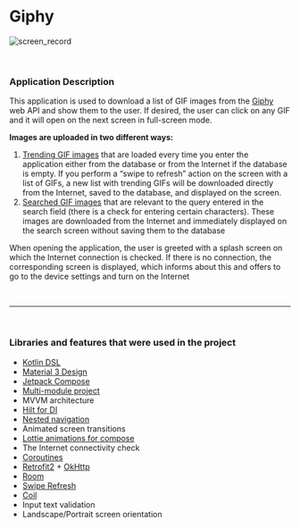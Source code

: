 # Giphy

![screen_record](screenRecord/giphy_sreen.gif)

<br>

### Application Description

This application is used to download a list of GIF images from the [Giphy](https://developers.giphy.com/) web API and show them to the user. 
If desired, the user can click on any GIF and it will open on the next screen in full-screen mode.

**Images are uploaded in two different ways:**
1. [Trending GIF images](https://developers.giphy.com/docs/api/endpoint/#trending) that are loaded every time you enter the application either from the database or from 
the Internet if the database is empty. If you perform a “swipe to refresh” action on the screen with 
a list of GIFs, a new list with trending GIFs will be downloaded directly from the Internet, saved to the database, 
and displayed on the screen.
2. [Searched GIF images](https://developers.giphy.com/docs/api/endpoint/#search) that are relevant to the query entered in the search field (there is a check for entering certain 
characters). These images are downloaded from the Internet and immediately displayed on the search screen 
without saving them to the database

When opening the application, the user is greeted with a splash screen on which the Internet connection is checked. 
If there is no connection, the corresponding screen is displayed, which informs about this and offers to go 
to the device settings and turn on the Internet

<br>

---

<br>

### Libraries and features that were used in the project


- [Kotlin DSL](https://docs.gradle.org/current/userguide/kotlin_dsl.html)
- [Material 3 Design](https://developer.android.com/jetpack/androidx/releases/compose-material3)
- [Jetpack Compose](https://developer.android.com/jetpack/compose)
- [Multi-module project](https://developer.android.com/topic/modularization)
- MVVM architecture
- [Hilt for DI](https://dagger.dev/hilt/)
- [Nested navigation](https://developer.android.com/jetpack/compose/navigation#nested-nav)
- Animated screen transitions
- [Lottie animations for compose](https://github.com/airbnb/lottie/blob/master/android-compose.md)
- The Internet connectivity check
- [Coroutines](https://developer.android.com/kotlin/coroutines)
- [Retrofit2](https://square.github.io/retrofit/) + [OkHttp](https://square.github.io/okhttp/)
- [Room](https://developer.android.com/jetpack/androidx/releases/room)
- [Swipe Refresh](https://google.github.io/accompanist/swiperefresh/)
- [Coil](https://coil-kt.github.io/coil/)
- Input text validation
- Landscape/Portrait screen orientation
